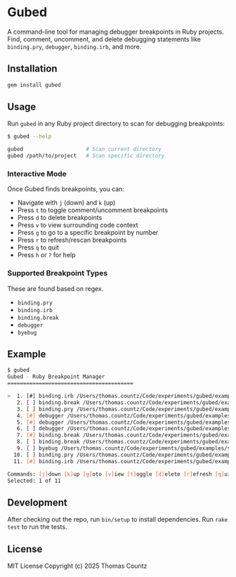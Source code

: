 # Gubed

A command-line tool for managing debugger breakpoints in Ruby projects. Find, comment, uncomment, and delete debugging statements like `binding.pry`, `debugger`, `binding.irb`, and more.

## Installation

```bash
gem install gubed
```

## Usage

Run `gubed` in any Ruby project directory to scan for debugging breakpoints:

```bash
$ gubed --help

gubed                    # Scan current directory
gubed /path/to/project   # Scan specific directory
```

### Interactive Mode

Once Gubed finds breakpoints, you can:

- Navigate with `j` (down) and `k` (up)
- Press `t` to toggle comment/uncomment breakpoints
- Press `d` to delete breakpoints
- Press `v` to view surrounding code context
- Press `g` to go to a specific breakpoint by number
- Press `r` to refresh/rescan breakpoints
- Press `q` to quit
- Press `h` or `?` for help

### Supported Breakpoint Types

These are found based on regex.

- `binding.pry`
- `binding.irb`
- `binding.break`
- `debugger`
- `byebug`

## Example

```bash
$ gubed
Gubed - Ruby Breakpoint Manager
========================================

>  1. [#] binding.irb /Users/thomas.countz/Code/experiments/gubed/examples/calculator.rb:14
   2. [ ] binding.break /Users/thomas.countz/Code/experiments/gubed/examples/calculator.rb:19
   3. [ ] binding.pry /Users/thomas.countz/Code/experiments/gubed/examples/calculator.rb:3
   4. [#] debugger /Users/thomas.countz/Code/experiments/gubed/examples/calculator.rb:8
   5. [#] debugger /Users/thomas.countz/Code/experiments/gubed/examples/sample_app.rb:11
   6. [ ] debugger /Users/thomas.countz/Code/experiments/gubed/examples/sample_app.rb:15
   7. [#] binding.break /Users/thomas.countz/Code/experiments/gubed/examples/sample_app.rb:17
   8. [ ] binding.break /Users/thomas.countz/Code/experiments/gubed/examples/sample_app.rb:22
   9. [ ] byebug /Users/thomas.countz/Code/experiments/gubed/examples/sample_app.rb:25
  10. [ ] binding.pry /Users/thomas.countz/Code/experiments/gubed/examples/sample_app.rb:4
  11. [#] binding.irb /Users/thomas.countz/Code/experiments/gubed/examples/sample_app.rb:9

Commands: [j]down [k]up [g]oto [v]iew [t]oggle [d]elete [r]efresh [q]uit [h]elp
Selected: 1 of 11
```

## Development

After checking out the repo, run `bin/setup` to install dependencies. Run `rake test` to run the tests.

## License

MIT License Copyright (c) 2025 Thomas Countz
